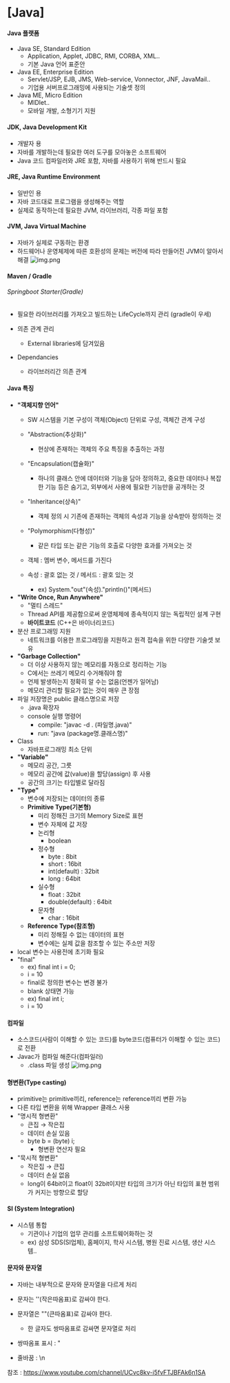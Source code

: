 # [Java]



#### Java 플랫폼

- Java SE, Standard Edition
  - Application, Applet, JDBC, RMI, CORBA, XML..
  - 기본 Java 언어 표준안
- Java EE, Enterprise Edition
  - Servlet/JSP, EJB, JMS, Web-service, Vonnector, JNF, JavaMail..
  - 기업용 서버프로그래밍에 사용되는 기술셋 정의
- Java ME, Micro Edition
  - MIDlet..
  - 모바일 개발, 소형기기 지원
  



#### JDK, Java Development Kit

- 개발자 용
- 자바를 개발하는데 필요한 여러 도구를 모아놓은 소프트웨어
- Java 코드 컴파일러와 JRE 포함, 자바를 사용하기 위해 반드시 필요




#### JRE, Java Runtime Environment

- 일반인 용
- 자바 코드대로 프로그램을 생성해주는 역할 
- 실제로 동작하는데 필요한 JVM, 라이브러리, 각종 파일 포함




#### JVM, Java Virtual Machine

- 자바가 실제로 구동하는 환경
- 하드웨어나 운영체제에 따른 호환성의 문제는 버전에 따라 만들어진 JVM이 알아서 해결
![img.png](./img/img.png)



#### Maven / Gradle

###### Springboot Starter(Gradle)

- 필요한 라이브러리를 가져오고 빌드하는 LifeCycle까지 관리 (gradle이 우세)
- 의존 관계 관리
  - External libraries에 담겨있음

- Dependancies
  - 라이브러리간 의존 관계 



#### Java 특징



- **"객체지향 언어"**
  - SW 시스템을 기본 구성이 객체(Object) 단위로 구성, 객체간 관계 구성
  - "Abstraction(추상화)"
    - 현상에 존재하는 객체의 주요 특징을 추출하는 과정
  - "Encapsulation(캡슐화)"
    - 하나의 클래스 안에 데이터와 기능을 담아 정의하고, 중요한 데이터나 복잡한 기능 등은 숨기고, 외부에서 사용에 필요한 기능만을 공개하는 것
  - "Inheritance(상속)"
    - 객체 정의 시 기존에 존재하는 객체의 속성과 기능을 상속받아 정의하는 것
  - "Polymorphism(다형성)"
    - 같은 타입 또는 같은 기능의 호출로 다양한 효과를 가져오는 것

  - 객체 : 멤버 변수, 메서드를 가진다
  - 속성 : 괄호 없는 것 / 메서드 : 괄호 있는 것
    - ex) System."out"(속성)."println()"(메서드)  
- **"Write Once, Run Anywhere"**
  - "멀티 스레드"
  - Thread API를 제공함으로써 운영체제에 종속적이지 않는 독립적인 설계 구현 
  - **바이트코드** (C++은 바이너리코드)
- 분산 프로그래밍 지원
  - 네트워크를 이용한 프로그래밍을 지원하고 원격 접속을 위한 다양한 기술셋 보유  
- **"Garbage Collection"**
  - 더 이상 사용하지 않는 메모리를 자동으로 정리하는 기능
  - C에서는 쓰레기 메모리 수거해줘야 함
  - 언제 발생하는지 정확히 알 수는 없음(언젠가 일어남)
  - 메모리 관리할 필요가 없는 것이 매우 큰 장점
- 파일 저장명은 public 클래스명으로 저장
  - .java 확장자
  - console 실행 명령어
    - compile: "javac -d . (파일명.java)"
    - run: "java (package명.클래스명)"
- Class
  - 자바프로그래밍 최소 단위
- **"Variable"**
  - 메모리 공간, 그릇
  - 메모리 공간에 값(value)을 할당(assign) 후 사용
  - 공간의 크기는 타입별로 달라짐
- **"Type"**
  - 변수에 저장되는 데이터의 종류
  - **Primitive Type(기본형)**
    - 미리 정해진 크기의 Memory Size로 표현
    - 변수 자체에 값 저장
    - 논리형
      - boolean
    - 정수형
      - byte : 8bit
      - short : 16bit
      - int(default) : 32bit
      - long : 64bit
    - 실수형
      - float : 32bit
      - double(default) : 64bit
    - 문자형
      - char : 16bit
  - **Reference Type(참조형)**
    - 미리 정해질 수 없는 데이터의 표현
    - 변수에는 실제 값을 참조할 수 있는 주소만 저장
- local 변수는 사용전에 초기화 필요
- "final"
  - ex) final int i = 0;
  -    i = 10
  - final로 정의한 변수는 변경 불가
  - blank 상태면 가능
  - ex) final int i;
  -    i = 10




#### 컴파일

- 소스코드(사람이 이해할 수 있는 코드)를 byte코드(컴퓨터가 이해할 수 있는 코드)로 전환
- Javac가 컴파일 해준다(컴파일러)
  - .class 파일 생성
  ![img.png](./img/img_1.png)



#### 형변환(Type casting)

- primitive는 primitive끼리, reference는 reference끼리 변환 가능
- 다른 타입 변환을 위해 Wrapper 클래스 사용
- "명시적 형변환"
  - 큰집 → 작은집 
  - 데이터 손실 있음
  - byte b = (byte) i; 
    - 형변환 연산자 필요
- "묵시적 형변환"
  - 작은집 → 큰집
  - 데이터 손실 없음
  - long이 64bit이고 float이 32bit이지만 타입의 크기가 아닌 타입의 표현 범위가 커지는 방향으로 할당



#### SI (System Integration)

- 시스템 통합
  - 기관이나 기업의 업무 관리를 소프트웨어화하는 것
  - ex) 삼성 SDS(SI업체), 홈페이지, 학사 시스템, 병원 진료 시스템, 생산 시스템..



#### 문자와 문자열

- 자바는 내부적으로 문자와 문자열을 다르게 처리
- 문자는 ''(작은따옴표)로 감싸야 한다.
- 문자열은 ""(큰따옴표)로 감싸야 한다.
  - 한 글자도 쌍따옴표로 감싸면 문자열로 처리

- 쌍따옴표 표시 : \"
- 줄바꿈 : \n







참조 : https://www.youtube.com/channel/UCvc8kv-i5fvFTJBFAk6n1SA